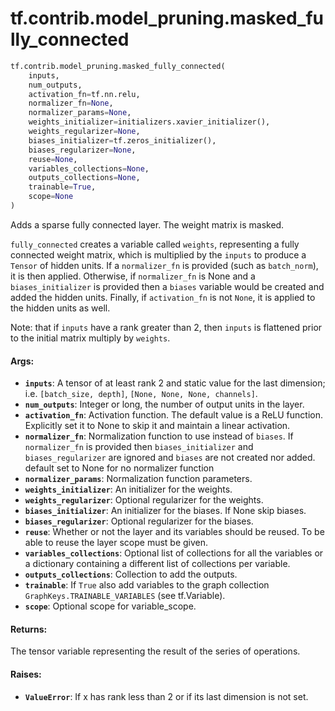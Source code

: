 <div itemscope itemtype="http://developers.google.com/ReferenceObject">
<meta itemprop="name" content="tf.contrib.model_pruning.masked_fully_connected" />
<meta itemprop="path" content="Stable" />
</div>

# tf.contrib.model_pruning.masked_fully_connected

``` python
tf.contrib.model_pruning.masked_fully_connected(
    inputs,
    num_outputs,
    activation_fn=tf.nn.relu,
    normalizer_fn=None,
    normalizer_params=None,
    weights_initializer=initializers.xavier_initializer(),
    weights_regularizer=None,
    biases_initializer=tf.zeros_initializer(),
    biases_regularizer=None,
    reuse=None,
    variables_collections=None,
    outputs_collections=None,
    trainable=True,
    scope=None
)
```

Adds a sparse fully connected layer. The weight matrix is masked.

`fully_connected` creates a variable called `weights`, representing a fully
connected weight matrix, which is multiplied by the `inputs` to produce a
`Tensor` of hidden units. If a `normalizer_fn` is provided (such as
`batch_norm`), it is then applied. Otherwise, if `normalizer_fn` is
None and a `biases_initializer` is provided then a `biases` variable would be
created and added the hidden units. Finally, if `activation_fn` is not `None`,
it is applied to the hidden units as well.

Note: that if `inputs` have a rank greater than 2, then `inputs` is flattened
prior to the initial matrix multiply by `weights`.

#### Args:

* <b>`inputs`</b>: A tensor of at least rank 2 and static value for the last dimension;
    i.e. `[batch_size, depth]`, `[None, None, None, channels]`.
* <b>`num_outputs`</b>: Integer or long, the number of output units in the layer.
* <b>`activation_fn`</b>: Activation function. The default value is a ReLU function.
    Explicitly set it to None to skip it and maintain a linear activation.
* <b>`normalizer_fn`</b>: Normalization function to use instead of `biases`. If
    `normalizer_fn` is provided then `biases_initializer` and
    `biases_regularizer` are ignored and `biases` are not created nor added.
    default set to None for no normalizer function
* <b>`normalizer_params`</b>: Normalization function parameters.
* <b>`weights_initializer`</b>: An initializer for the weights.
* <b>`weights_regularizer`</b>: Optional regularizer for the weights.
* <b>`biases_initializer`</b>: An initializer for the biases. If None skip biases.
* <b>`biases_regularizer`</b>: Optional regularizer for the biases.
* <b>`reuse`</b>: Whether or not the layer and its variables should be reused. To be
    able to reuse the layer scope must be given.
* <b>`variables_collections`</b>: Optional list of collections for all the variables or
    a dictionary containing a different list of collections per variable.
* <b>`outputs_collections`</b>: Collection to add the outputs.
* <b>`trainable`</b>: If `True` also add variables to the graph collection
    `GraphKeys.TRAINABLE_VARIABLES` (see tf.Variable).
* <b>`scope`</b>: Optional scope for variable_scope.


#### Returns:

The tensor variable representing the result of the series of operations.


#### Raises:

* <b>`ValueError`</b>: If x has rank less than 2 or if its last dimension is not set.